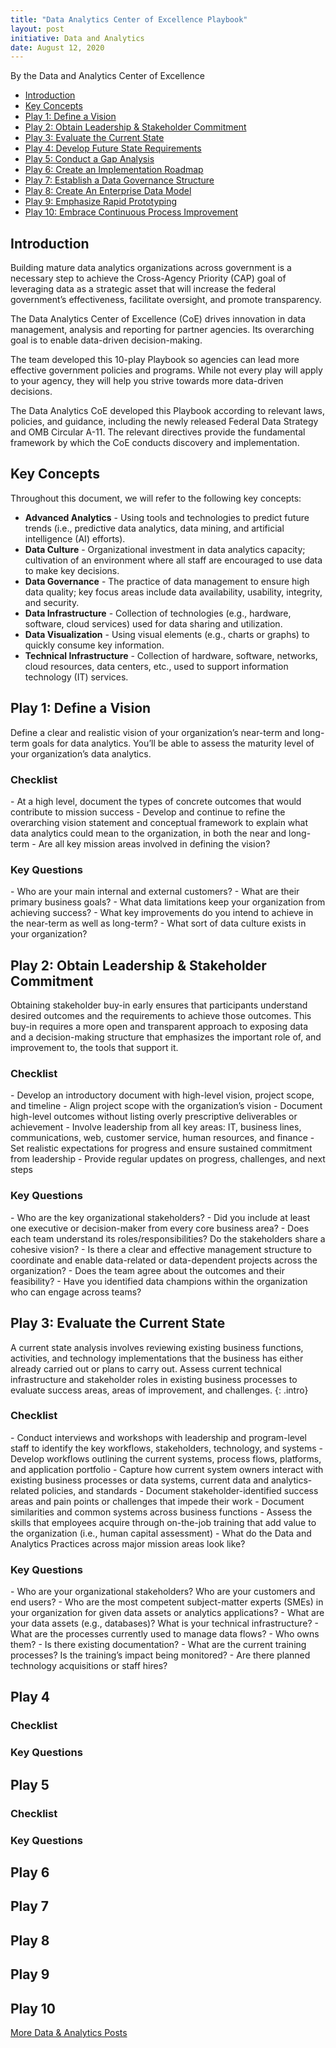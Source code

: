 ```yaml
---
title: "Data Analytics Center of Excellence Playbook"
layout: post
initiative: Data and Analytics
date: August 12, 2020
---
```

By the Data and Analytics Center of Excellence

- <a href="#Introduction">Introduction</a>
- <a href="#Key Concepts">Key Concepts</a>
- <a href="#Play1">Play 1: Define a Vision</a>
- <a href="#Play2">Play 2: Obtain Leadership & Stakeholder Commitment</a>
- <a href="#Play3">Play 3: Evaluate the Current State</a>
- <a href="#Play4">Play 4: Develop Future State Requirements</a>
- <a href="#Play5">Play 5: Conduct a Gap Analysis</a>
- <a href="#Play6">Play 6: Create an Implementation Roadmap</a>
- <a href="#Play7">Play 7: Establish a Data Governance Structure</a>
- <a href="#Play8">Play 8: Create An Enterprise Data Model</a>
- <a href="#Play9">Play 9: Emphasize Rapid Prototyping</a>
- <a href="#Play10">Play 10: Embrace Continuous Process Improvement</a>

<h2><a id="Introduction"></a>Introduction</h2>
Building mature data analytics organizations across government is a necessary step to achieve the Cross-Agency Priority (CAP) goal of leveraging data as a strategic asset that will increase the federal government’s effectiveness, facilitate oversight, and promote transparency.

The Data Analytics Center of Excellence (CoE) drives innovation in data management, analysis and reporting for partner agencies. Its overarching goal is to enable data-driven decision-making.

The team developed this 10-play Playbook so agencies can lead more effective government policies and programs. While not every play will apply to your agency, they will help you strive towards more data-driven decisions.

The Data Analytics CoE developed this Playbook according to relevant laws, policies, and guidance, including the newly released Federal Data Strategy and OMB Circular A-11. The relevant directives provide the fundamental framework by which the CoE conducts discovery and implementation.

<h2><a id="Key Concepts"></a>Key Concepts</h2>
Throughout this document, we will refer to the following key concepts:

- **Advanced Analytics** - Using tools and technologies to predict future trends
(i.e., predictive data analytics, data mining, and artificial intelligence (AI) efforts).
- **Data Culture** - Organizational investment in data analytics capacity; cultivation of an environment where all staff are encouraged to use data to make key decisions.
- **Data Governance** - The practice of data management to ensure high data quality; key focus areas include data availability, usability, integrity, and security.
- **Data Infrastructure** - Collection of technologies (e.g., hardware, software, cloud services) used for data sharing and utilization.
- **Data Visualization** - Using visual elements (e.g., charts or graphs) to quickly consume key information.
- **Technical Infrastructure** - Collection of hardware, software, networks, cloud resources, data centers, etc., used to support information technology (IT) services.

<h2><a id="Play1"></a>Play 1: Define a Vision</h2>
Define a clear	and realistic vision of your organization’s near-term	and long-term goals for
data analytics.	You’ll be able to assess the maturity level of your organization’s data analytics.

<h3>Checklist</h3>
- At a high level, document the types of concrete outcomes that would contribute to mission success
- Develop and continue to refine the overarching vision statement and conceptual framework to explain what data analytics could mean to the organization, in both the near and long-term
- Are all key mission areas involved in defining the vision?
<h3>Key Questions</h3>
- Who are your main internal and external customers?
- What are their primary business goals? 
- What data limitations keep your organization from achieving success?
- What key improvements do you intend to achieve in the near-term as well as long-term?
- What sort of data culture exists in your organization?

<h2><a id="Play2"></a>Play 2: Obtain Leadership & Stakeholder Commitment</h2> 
Obtaining stakeholder buy-in early ensures that participants understand desired outcomes and the requirements to achieve those outcomes. This buy-in requires a more open and transparent approach to exposing data and a decision-making structure that emphasizes the important role of, and improvement to, the tools that support it.
<h3>Checklist</h3>
- Develop an introductory document with high-level vision, project scope, and timeline
- Align project scope with the organization’s vision
- Document high-level outcomes without listing overly prescriptive deliverables or achievement
- Involve leadership from all key areas: IT, business lines, communications, web, customer service, human resources, and finance
- Set realistic expectations for progress and ensure sustained commitment from leadership
- Provide regular updates on progress, challenges, and next steps
<h3>Key Questions</h3>
- Who are the key organizational stakeholders?
- Did you include at least one executive or decision-maker from every core business area?
- Does each team understand its roles/responsibilities? Do the stakeholders share a cohesive vision?
- Is there a clear and effective management structure to coordinate and enable data-related or data-dependent projects across the organization?
- Does the team agree about the outcomes and their feasibility?
- Have you identified data champions within the organization who can engage across teams?



<h2><a id="Play3"></a>Play 3: Evaluate the Current State</h2> 
A current state analysis involves reviewing existing business functions, activities, and technology implementations that the business has either already carried out or plans to carry out. Assess current technical infrastructure and stakeholder roles in existing business processes to evaluate success areas, areas of improvement, and challenges.
{: .intro}
<h3>Checklist</h3>
- Conduct interviews and workshops with leadership and program-level staff to identify the key workflows, stakeholders, technology, and systems
- Develop workflows outlining the current systems, process flows, platforms, and application portfolio
- Capture how current system owners interact with existing business processes or data systems, current data and analytics-related policies, and standards
- Document stakeholder-identified success areas and pain points or challenges that impede their work
- Document similarities and common systems across business functions
- Assess the skills that employees acquire through on-the-job training that add value to the organization (i.e., human capital assessment)
- What do the Data and Analytics Practices across major mission areas look like?
<h3>Key Questions</h3>
- Who are your organizational stakeholders? Who are your customers and end users?
- Who are the most competent subject-matter experts (SMEs) in your organization for given data assets or analytics applications?
- What are your data assets (e.g., databases)? What is your technical infrastructure?
- What are the processes currently used to manage data flows?
- Who owns them?
- Is there existing documentation?
- What are the current training processes? Is the training’s impact being monitored?
- Are there planned technology acquisitions or staff hires?

<h2><a id="Play4"></a>Play 4</h2>
<h3>Checklist</h3>
<h3>Key Questions</h3>

<h2><a id="Play5"></a>Play 5</h2>
<h3>Checklist</h3>
<h3>Key Questions</h3>

<h2><a id="Play6"></a>Play 6</h2>
<h2><a id="Play7"></a>Play 7</h2>
<h2><a id="Play8"></a>Play 8</h2>
<h2><a id="Play9"></a>Play 9</h2>
<h2><a id="Play10"></a>Play 10</h2>


<a href="{{site.baseurl}}/coe/data-analytics.html#coe-updates" class="usa-button">More Data & Analytics Posts</a>
